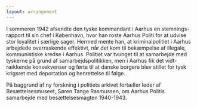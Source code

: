 ```yaml
---
layout: arrangement
---
```


I sommeren 1942 afsendte den tyske kommandant i Aarhus en stemnings-rapport til sin chef i København, hvor han roste Aarhus Politi for at udvise stor loyalitet i særlige sager. Hermed mente han, at kriminalpolitiet i Aarhus arbejdede overraskende effektivt, når det kom til bekæmpelse af illegale, kommunistiske kredse i Aarhus. Politiet var tvunget til at samarbejde med tyskerne på grund af samarbejdspolitikken, men i Aarhus fik det vidt-rækkende konsekvenser og førte til at danske borgere blev stillet for tysk krigsret med deportation og henrettelse til følge. 

På baggrund af ny forskning i politiets arkivet fortæller leder af Besættelsesmuseet, Søren Tange Rasmussen, om Aarhus Politis samarbejde med besættelsesmagten 1940-1943.
